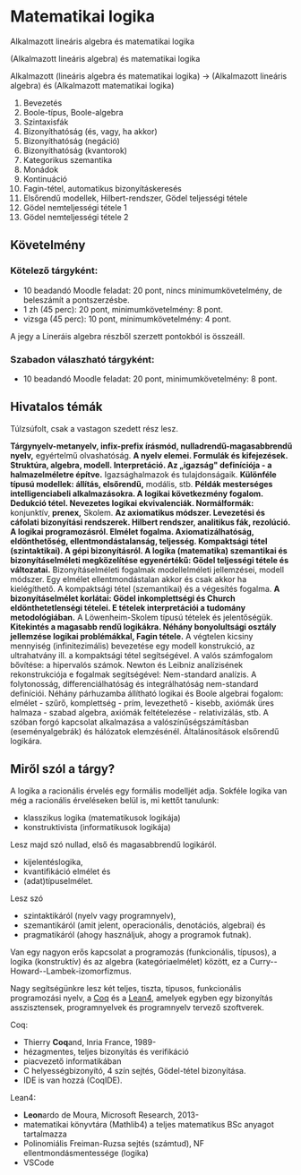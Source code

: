 #  Matematikai logika
Alkalmazott lineáris algebra és matematikai logika

(Alkalmazott lineáris algebra) és matematikai logika

Alkalmazott (lineáris algebra és matematikai logika) -> (Alkalmazott lineáris algebra) és (Alkalmazott matematikai logika)

1. Bevezetés
2. Boole-típus, Boole-algebra
3. Szintaxisfák
4. Bizonyíthatóság (és, vagy, ha akkor)
5. Bizonyíthatóság (negáció)
6. Bizonyíthatóság (kvantorok)
7. Kategorikus szemantika
8. Monádok
9. Kontinuáció
10. Fagin-tétel, automatikus bizonyításkeresés
11. Elsőrendű modellek, Hilbert-rendszer, Gödel teljességi tétele
12. Gödel nemteljességi tétele 1
13. Gödel nemteljességi tétele 2


## Követelmény

### Kötelező tárgyként: 

* 10 beadandó Moodle feladat: 20 pont, nincs minimumkövetelmény, de beleszámít a pontszerzésbe.
* 1 zh (45 perc): 20 pont, minimumkövetelmény: 8 pont. 
* vizsga (45 perc): 10 pont, minimumkövetelmény: 4 pont.

A jegy a Lineráis algebra részből szerzett pontokból is összeáll.

### Szabadon válaszható tárgyként: 

* 10 beadandó Moodle feladat: 20 pont, minimumkövetelmény: 8 pont.

## Hivatalos témák
Túlzsúfolt, csak a vastagon szedett rész lesz.

**Tárgynyelv-metanyelv, infix-prefix írásmód, nulladrendű-magasabbrendű nyelv,** egyértelmű olvashatóság. **A nyelv elemei. Formulák és kifejezések. Struktúra, algebra, modell. Interpretáció. Az „igazság" definíciója - a halmazelméletre építve.** Igazsághalmazok és tulajdonságaik. **Különféle típusú modellek: állítás, elsőrendű,** modális, stb. **Példák mesterséges intelligenciabeli alkalmazásokra. A logikai következmény fogalom. Dedukció tétel. Nevezetes logikai ekvivalenciák. Normálformák:** konjunktív, **prenex,** Skolem. **Az axiomatikus módszer. Levezetési és cáfolati bizonyítási rendszerek. Hilbert rendszer, analitikus fák, rezolúció. A logikai programozásról. Elmélet fogalma. Axiomatizálhatóság, eldönthetőség, ellentmondástalanság, teljesség. Kompaktsági tétel (szintaktikai). A gépi bizonyításról. A logika (matematika) szemantikai és bizonyításelméleti megközelítése egyenértékű: Gödel teljességi tétele és változatai.** Bizonyításelméleti fogalmak modellelméleti jellemzései, modell módszer. Egy elmélet ellentmondástalan akkor és csak akkor ha kielégíthető. A kompaktsági tétel (szemantikai) és a végesítés fogalma. **A bizonyításelmélet korlátai: Gödel inkomplettségi és Church eldönthetetlenségi tételei. E tételek interpretációi a tudomány metodológiában.** A Löwenheim-Skolem típusú tételek és jelentőségük. **Kitekintés a magasabb rendű logikákra. Néhány bonyolultsági osztály jellemzése logikai problémákkal, Fagin tétele.** A végtelen kicsiny mennyiség (infinitezimális) bevezetése egy modell konstrukció, az ultrahatvány ill. a kompaktsági tétel segítségével. A valós számfogalom bővítése: a hipervalós számok. Newton és Leibniz analízisének rekonstrukciója e fogalmak segítségével: Nem-standard analízis. A folytonosság, differenciálhatóság és integrálhatóság nem-standard definíciói. Néhány párhuzamba állítható logikai és Boole algebrai fogalom: elmélet - szűrő, komplettség - prím, levezethető - kisebb, axiómák üres halmaza - szabad algebra, axiómák feltételezése - relativizálás, stb. A szóban forgó kapcsolat alkalmazása a valószínűségszámításban (eseményalgebrák) és hálózatok elemzésénél. Általánosítások elsőrendű logikára.

## Miről szól a tárgy?

A logika a racionális érvelés egy formális modelljét adja. Sokféle logika van még a racionális érveléseken belül is, mi kettőt tanulunk:

* klasszikus logika (matematikusok logikája)
* konstruktivista (informatikusok logikája)

Lesz majd szó nullad, első és magasabbrendű logikáról. 

* kijelentéslogika,
* kvantifikáció elmélet és
* (adat)típuselmélet.

Lesz szó 

* szintaktikáról (nyelv vagy programnyelv),
* szemantikáról (amit jelent, operacionális, denotációs, algebrai) és
* pragmatikáról (ahogy használjuk, ahogy a programok futnak).

Van egy nagyon erős kapcsolat a programozás (funkcionális, típusos), a logika (konstruktív) és az algebra (kategóriaelmélet) között, ez a Curry--Howard--Lambek-izomorfizmus.

Nagy segítségünkre lesz két teljes, tiszta, típusos, funkcionális programozási nyelv, a [Coq](https://coq.inria.fr/) és a [Lean4](https://leanprover.github.io/theorem_proving_in_lean4/), amelyek egyben egy bizonyítás asszisztensek, programnyelvek és programnyelv tervező szoftverek.  

Coq:

* Thierry **Coq**and, Inria France, 1989-
* hézagmentes, teljes bizonyítás és verifikáció
* piacvezető informatikában
* C helyességbizonyító, 4 szín sejtés, Gödel-tétel bizonyítása.
* IDE is van hozzá (CoqIDE).

Lean4:
* **Leon**ardo de Moura, Microsoft Research, 2013-
* matematikai könyvtára (Mathlib4) a teljes matematikus BSc anyagot tartalmazza
* Polinomiális Freiman-Ruzsa sejtés (számtud), NF ellentmondásmentessége (logika)
* VSCode





